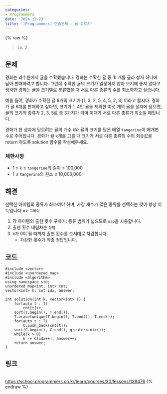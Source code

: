 ```yaml
---
categories:
- Programmers
date: '2024-12-23'
title: '[Programmers] 연습문제 - 귤 고르기'
---
```


{% raw %}
> Lv. 2<br>

## 문제
경화는 과수원에서 귤을 수확했습니다. 경화는 수확한 귤 중 'k'개를 골라 상자 하나에 담아 판매하려고 합니다. 그런데 수확한 귤의 크기가 일정하지 않아 보기에 좋지 않다고 생각한 경화는 귤을 크기별로 분류했을 때 서로 다른 종류의 수를 최소화하고 싶습니다.

예를 들어, 경화가 수확한 귤 8개의 크기가 [1, 3, 2, 5, 4, 5, 2, 3] 이라고 합시다. 경화가 귤 6개를 판매하고 싶다면, 크기가 1, 4인 귤을 제외한 여섯 개의 귤을 상자에 담으면, 귤의 크기의 종류가 2, 3, 5로 총 3가지가 되며 이때가 서로 다른 종류가 최소일 때입니다.

경화가 한 상자에 담으려는 귤의 개수  `k`와 귤의 크기를 담은 배열  `tangerine`이 매개변수로 주어집니다. 경화가 귤 k개를 고를 때 크기가 서로 다른 종류의 수의 최솟값을 return 하도록 solution 함수를 작성해주세요.

### 제한사항
-   1 ≤  `k`  ≤  `tangerine`의 길이 ≤ 100,000
-   1 ≤  `tangerine`의 원소 ≤ 10,000,000

## 해결
선택한 아이템의 종류가 최소여야 하며, 가장 개수가 많은 종류를 선택하는 것이 항상 이득입니다 => `그리디`
1. 각 아이템의 출현 횟수 구하기: 종류 범위가 넓으므로 `map`을 사용합니다.
2. 출현 횟수 내림차순 `정렬`
3. `k`가 0이 될 때까지 출현 횟수를 순서대로 차감합니다.
	- 차감한 횟수가 최종 정답입니다.

## 코드
```
#include <vector>
#include <unordered_map>
#include <algorithm>
using namespace std;
unordered_map<int, int> cnt;
vector<int> C; int idx, answer;

int solution(int k, vector<int> T) {
    for(auto t : T)
        cnt[t]++;
    sort(T.begin(), T.end());
	T.erase(unique(T.begin(), T.end()), T.end());
    for(auto t : T)
        C.push_back(cnt[t]);
    sort(C.begin(), C.end(), greater<int>());
    while(k > 0)
        k -= C[idx++], answer++;
    return answer;
}
```

## 링크
<br>https://school.programmers.co.kr/learn/courses/30/lessons/138476
{% endraw %}